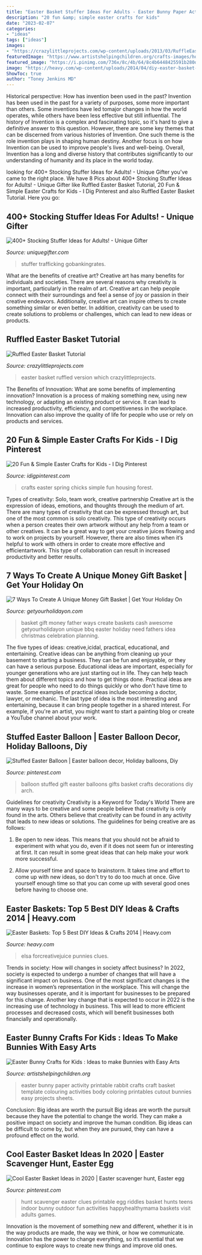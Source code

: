 ```yaml
---
title: "Easter Basket Stuffer Ideas For Adults - Easter Bunny Paper Activity Printable Rabbit Crafts Craft Basket Template Colouring Activities Body Coloring Printables Cutout Bunnies Easy Projects Sheets"
description: "20 fun &amp; simple easter crafts for kids"
date: "2023-02-07"
categories:
- "ideas"
tags: ["ideas"]
images:
- "https://crazylittleprojects.com/wp-content/uploads/2013/03/RuffleEasterBasket.jpg"
featuredImage: "https://www.artistshelpingchildren.org/crafts-images/holidays/easter/easter-bunny-holding-basket-bw-11x17.png"
featured_image: "https://i.pinimg.com/736x/8c/4b/64/8c4b6448425591b280d90f10e23a4d02.jpg"
image: "https://heavy.com/wp-content/uploads/2014/04/diy-easter-basket-frozen.jpg?quality=65&amp;strip=all&amp;w=640"
ShowToc: true
author: "Toney Jenkins MD"
---
```



Historical perspective: How has invention been used in the past?
Invention has been used in the past for a variety of purposes, some more important than others. Some inventions have led tomajor changes in how the world operates, while others have been less effective but still influential. The history of Invention is a complex and fascinating topic, so it's hard to give a definitive answer to this question. However, there are some key themes that can be discerned from various histories of Invention. One such theme is the role invention plays in shaping human destiny. Another focus is on how Invention can be used to improve people's lives and well-being. Overall, Invention has a long and diverse history that contributes significantly to our understanding of humanity and its place in the world today.

	

		
looking for 400+ Stocking Stuffer Ideas for Adults! - Unique Gifter you've came to the right place. We have 8 Pics about 400+ Stocking Stuffer Ideas for Adults! - Unique Gifter like Ruffled Easter Basket Tutorial, 20 Fun &amp; Simple Easter Crafts for Kids - I Dig Pinterest and also Ruffled Easter Basket Tutorial. Here you go:
		
    
## 400+ Stocking Stuffer Ideas For Adults! - Unique Gifter

<img loading=lazy src="https://i2.wp.com/uniquegifter.com/wp-content/uploads/2015/11/Adult-Stocking-Stuffers.png" onerror="this.onerror=null;this.src='https://tse4.mm.bing.net/th?id=OIP.WxKPIuQEeb8ttrWigW1zWQHaD4&amp;pid=15.1';" alt="400+ Stocking Stuffer Ideas for Adults! - Unique Gifter">

_Source: uniquegifter.com_

>stuffer trafficking gobankingrates. 

	

What are the benefits of creative art?
Creative art has many benefits for individuals and societies. There are several reasons why creativity is important, particularly in the realm of art. Creative art can help people connect with their surroundings and feel a sense of joy or passion in their creative endeavors. Additionally, creative art can inspire others to create something similar or even better. In addition, creativity can be used to create solutions to problems or challenges, which can lead to new ideas or products.

    
## Ruffled Easter Basket Tutorial

<img loading=lazy src="https://crazylittleprojects.com/wp-content/uploads/2013/03/RuffleEasterBasket.jpg" onerror="this.onerror=null;this.src='https://tse3.mm.bing.net/th?id=OIP.yYqH-TYBexqFSKP9z-qLygHaLE&amp;pid=15.1';" alt="Ruffled Easter Basket Tutorial">

_Source: crazylittleprojects.com_

>easter basket ruffled version which crazylittleprojects. 

	

The Benefits of Innovation: What are some benefits of implementing innovation?
Innovation is a process of making something new, using new technology, or adapting an existing product or service. It can lead to increased productivity, efficiency, and competitiveness in the workplace. Innovation can also improve the quality of life for people who use or rely on products and services.

    
## 20 Fun &amp; Simple Easter Crafts For Kids - I Dig Pinterest

<img loading=lazy src="https://www.idigpinterest.com/wp-content/uploads/2014/03/Spring-Chicks-1.jpg" onerror="this.onerror=null;this.src='https://tse1.mm.bing.net/th?id=OIP.WfhqoJgMKhw0tcsi5-cawQAAAA&amp;pid=15.1';" alt="20 Fun &amp; Simple Easter Crafts for Kids - I Dig Pinterest">

_Source: idigpinterest.com_

>crafts easter spring chicks simple fun housing forest. 

	

Types of creativity: Solo, team work, creative partnership
Creative art is the expression of ideas, emotions, and thoughts through the medium of art. There are many types of creativity that can be expressed through art, but one of the most common is solo creativity. This type of creativity occurs when a person creates their own artwork without any help from a team or other creatives. It can be a great way to get your creative juices flowing and to work on projects by yourself. However, there are also times when it’s helpful to work with others in order to create more effective and efficientartwork. This type of collaboration can result in increased productivity and better results.

    
## 7 Ways To Create A Unique Money Gift Basket | Get Your Holiday On

<img loading=lazy src="https://i2.wp.com/www.GETYOURHOLIDAYON.com/wp-content/uploads/2017/04/SMoke-BBQ-basket-333x500.jpg?resize=500%2C750" onerror="this.onerror=null;this.src='https://tse3.mm.bing.net/th?id=OIP.MjPEfdomJy7aVnFadcaQuQHaLH&amp;pid=15.1';" alt="7 Ways To Create A Unique Money Gift Basket | Get Your Holiday On">

_Source: getyourholidayon.com_

>basket gift money father ways create baskets cash awesome getyourholidayon unique bbq easter holiday need fathers idea christmas celebration planning. 

	

The five types of ideas: creative,icidal, practical, educational, and entertaining.
Creative ideas can be anything from cleaning up your basement to starting a business. They can be fun and enjoyable, or they can have a serious purpose. Educational ideas are important, especially for younger generations who are just starting out in life. They can help teach them about different topics and how to get things done. Practical ideas are great for people who need to do things quickly or who don't have time to waste. Some examples of practical ideas include becoming a doctor, lawyer, or mechanic. The last type of idea is the most interesting and entertaining, because it can bring people together in a shared interest. For example, if you're an artist, you might want to start a painting blog or create a YouTube channel about your work.

    
## Stuffed Easter Balloon | Easter Balloon Decor, Holiday Balloons, Diy

<img loading=lazy src="https://i.pinimg.com/originals/26/ae/b5/26aeb538f407d3f8bcecaf2fc011b177.jpg" onerror="this.onerror=null;this.src='https://tse3.mm.bing.net/th?id=OIP.d5Ny3-0OgW169n1tFobUewHaJ4&amp;pid=15.1';" alt="Stuffed Easter Balloon | Easter balloon decor, Holiday balloons, Diy">

_Source: pinterest.com_

>balloon stuffed gift easter balloons gifts basket crafts decorations diy arch. 

	

Guidelines for creativity
Creativity is a Keyword for Today's World
There are many ways to be creative and some people believe that creativity is only found in the arts. Others believe that creativity can be found in any activity that leads to new ideas or solutions. The guidelines for being creative are as follows:

1. Be open to new ideas. This means that you should not be afraid to experiment with what you do, even if it does not seem fun or interesting at first. It can result in some great ideas that can help make your work more successful.

2. Allow yourself time and space to brainstorm. It takes time and effort to come up with new ideas, so don't try to do too much at once. Give yourself enough time so that you can come up with several good ones before having to choose one.


    
## Easter Baskets: Top 5 Best DIY Ideas &amp; Crafts 2014 | Heavy.com

<img loading=lazy src="https://heavy.com/wp-content/uploads/2014/04/diy-easter-basket-frozen.jpg?quality=65&amp;strip=all&amp;w=640" onerror="this.onerror=null;this.src='https://tse3.mm.bing.net/th?id=OIP.gW3xDVY96ZJ5GscO3P1nQwHaJ1&amp;pid=15.1';" alt="Easter Baskets: Top 5 Best DIY Ideas &amp; Crafts 2014 | Heavy.com">

_Source: heavy.com_

>elsa forcreativejuice punnies clues. 

	

Trends in society: How will changes in society affect business?
In 2022, society is expected to undergo a number of changes that will have a significant impact on business. One of the most significant changes is the increase in women’s representation in the workplace. This will change the way businesses operate, and it is important for businesses to be prepared for this change. Another key change that is expected to occur in 2022 is the increasing use of technology in business. This will lead to more efficient processes and decreased costs, which will benefit businesses both financially and operationally.

    
## Easter Bunny Crafts For Kids : Ideas To Make Bunnies With Easy Arts

<img loading=lazy src="https://www.artistshelpingchildren.org/crafts-images/holidays/easter/easter-bunny-holding-basket-bw-11x17.png" onerror="this.onerror=null;this.src='https://tse2.mm.bing.net/th?id=OIP.bjQsKGfZg9Xnk777nHJh6gHaKi&amp;pid=15.1';" alt="Easter Bunny Crafts for Kids : Ideas to make Bunnies with Easy Arts">

_Source: artistshelpingchildren.org_

>easter bunny paper activity printable rabbit crafts craft basket template colouring activities body coloring printables cutout bunnies easy projects sheets. 

	

Conclusion: Big ideas are worth the pursuit
Big ideas are worth the pursuit because they have the potential to change the world. They can make a positive impact on society and improve the human condition. Big ideas can be difficult to come by, but when they are pursued, they can have a profound effect on the world.

    
## Cool Easter Basket Ideas In 2020 | Easter Scavenger Hunt, Easter Egg

<img loading=lazy src="https://i.pinimg.com/736x/8c/4b/64/8c4b6448425591b280d90f10e23a4d02.jpg" onerror="this.onerror=null;this.src='https://tse2.mm.bing.net/th?id=OIP.n1MoR7y4-dTedTGGcYfqrQHaLv&amp;pid=15.1';" alt="Cool Easter Basket Ideas in 2020 | Easter scavenger hunt, Easter egg">

_Source: pinterest.com_

>hunt scavenger easter clues printable egg riddles basket hunts teens indoor bunny outdoor fun activities happyhealthymama baskets visit adults games. 

	

Innovation is the movement of something new and different, whether it is in the way products are made, the way we think, or how we communicate. Innovation has the power to change everything, so it’s essential that we continue to explore ways to create new things and improve old ones.

